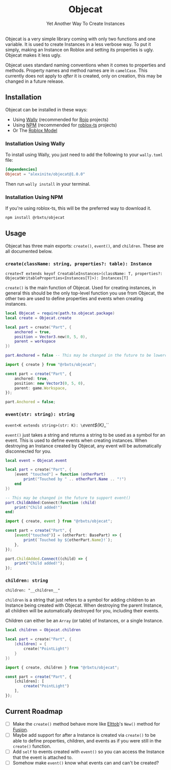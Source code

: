 <h1 align="center">Objecat</h1>
<div align="center">
	Yet Another Way To Create Instances
</div>
<div>&nbsp;</div>

Objecat is a very simple library coming with only two functions and one variable. It is used to create Instances in a less verbose way. To put it simply, making an Instance on Roblox and setting its properties is ugly. Objecat makes it less ugly.

Objecat uses standard naming conventions when it comes to properties and methods. Property names and method names are in `camelCase`. This currently does not apply to *after* it is created, only on creation, this may be changed in a future release.

## Installation
Objecat can be installed in these ways:

- Using [Wally](https://github.com/UpliftGames/wally) (recommended for [Rojo](https://rojo.space/) projects)
- Using [NPM](https://www.npmjs.com/package/@rbxts/objecat) (recommended for [roblox-ts](https://roblox-ts.com/) projects)
- Or The [Roblox Model]()

### Installation Using Wally
To install using Wally, you just need to add the following to your `wally.toml` file:

```toml
[dependencies]
Objecat = "alexinite/objecat@1.0.0"
```

Then run `wally install` in your terminal.

### Installation Using NPM
If you're using roblox-ts, this will be the preferred way to download it.

```bash
npm install @rbxts/objecat
```

## Usage
Objecat has three main exports: `create()`, `event()`, and `children`. These are all documented below.

### `create(className: string, properties?: table): Instance`
`create<T extends keyof CreatableInstances>(className: T, properties?: ObjecatWritableProperties<Instances[T]>): Instances[T]`

`create()` is the main function of Objecat. Used for creating instances, in general this should be the only top-level function you use from Objecat, the other two are used to define properties and events when creating instances.

```lua
local Objecat = require(path.to.objecat.package)
local create = Objecat.create

local part = create("Part", {
	anchored = true,
	position = Vector3.new(0, 5, 0),
	parent = workspace
})

part.Anchored = false -- This may be changed in the future to be lowercase
```

```ts
import { create } from "@rbxts/objecat";

const part = create("Part", {
	anchored: true,
	position: new Vector3(0, 5, 0),
	parent: game.Workspace,
});

part.Anchored = false;
```

### `event(str: string): string`
`event<K extends string>(str: K): \`__event_${K}__\``

`event()` just takes a string and returns a string to be used as a symbol for an event. This is used to define events when creating instances. When destroying an Instance created by Objecat, any event will be automatically disconnected for you.

```lua
local event = Objecat.event

local part = create("Part", {
	[event "touched"] = function (otherPart)
		print("Touched by " .. otherPart.Name .. "!")
	end
})

-- This may be changed in the future to support event()
part.ChildAdded:Connect(function (child)
	print("Child added!")
end)
```

```ts
import { create, event } from "@rbxts/objecat";

const part = create("Part", {
	[event("touched")] = (otherPart: BasePart) => {
		print(`Touched by ${otherPart.Name}!`);
	},
});

part.ChildAdded.Connect((child) => {
	print("Child added!");
});
```

### `children: string`
`children: "__children__"`

`children` is a string that just refers to a symbol for adding children to an Instance being created with Objecat. When destroying the parent Instance, all children will be automatically destroyed for you, including their events.

Children can either be an `Array` (or table) of Instances, or a single Instance.

```lua
local children = Objecat.children

local part = create("Part", {
	[children] = {
		create("PointLight")
	}
})
```

```ts
import { create, children } from "@rbxts/objecat";

const part = create("Part", {
	[children]: [
		create("PointLight")
	],
});
```

## Current Roadmap
- [ ] Make the `create()` method behave more like [Elttob](https://github.com/Elttob)'s `New()` method for [Fusion](https://github.com/Elttob/Fusion/).
- [ ] Maybe add support for after a Instance is created via `create()` to be able to define properties, children, and events as if you were still in the `create()` function.
- [ ] Add `self` to events created with `event()` so you can access the Instance that the event is attached to.
- [ ] Somehow make `event()` know what events can and can't be created?